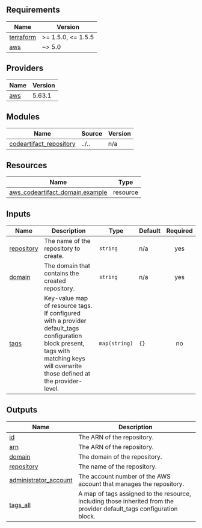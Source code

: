 <!-- BEGINNING OF PRE-COMMIT-TERRAFORM DOCS HOOK -->
## Requirements

| Name | Version |
|------|---------|
| <a name="requirement_terraform"></a> [terraform](#requirement\_terraform) | >= 1.5.0, <= 1.5.5 |
| <a name="requirement_aws"></a> [aws](#requirement\_aws) | ~> 5.0 |

## Providers

| Name | Version |
|------|---------|
| <a name="provider_aws"></a> [aws](#provider\_aws) | 5.63.1 |

## Modules

| Name | Source | Version |
|------|--------|---------|
| <a name="module_codeartifact_repository"></a> [codeartifact\_repository](#module\_codeartifact\_repository) | ../.. | n/a |

## Resources

| Name | Type |
|------|------|
| [aws_codeartifact_domain.example](https://registry.terraform.io/providers/hashicorp/aws/latest/docs/resources/codeartifact_domain) | resource |

## Inputs

| Name | Description | Type | Default | Required |
|------|-------------|------|---------|:--------:|
| <a name="input_repository"></a> [repository](#input\_repository) | The name of the repository to create. | `string` | n/a | yes |
| <a name="input_domain"></a> [domain](#input\_domain) | The domain that contains the created repository. | `string` | n/a | yes |
| <a name="input_tags"></a> [tags](#input\_tags) | Key-value map of resource tags. If configured with a provider default\_tags configuration block present, tags with matching keys will overwrite those defined at the provider-level. | `map(string)` | `{}` | no |

## Outputs

| Name | Description |
|------|-------------|
| <a name="output_id"></a> [id](#output\_id) | The ARN of the repository. |
| <a name="output_arn"></a> [arn](#output\_arn) | The ARN of the repository. |
| <a name="output_domain"></a> [domain](#output\_domain) | The domain of the repository. |
| <a name="output_repository"></a> [repository](#output\_repository) | The name of the repository. |
| <a name="output_administrator_account"></a> [administrator\_account](#output\_administrator\_account) | The account number of the AWS account that manages the repository. |
| <a name="output_tags_all"></a> [tags\_all](#output\_tags\_all) | A map of tags assigned to the resource, including those inherited from the provider default\_tags configuration block. |
<!-- END OF PRE-COMMIT-TERRAFORM DOCS HOOK -->
